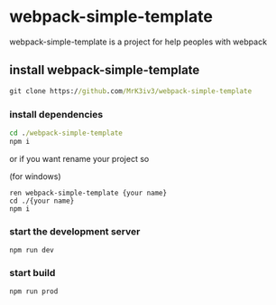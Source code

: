 # webpack-simple-template

webpack-simple-template is a project for help peoples with webpack

## install webpack-simple-template

```cmd
git clone https://github.com/MrK3iv3/webpack-simple-template
```

### install dependencies

```cmd
cd ./webpack-simple-template
npm i
```
or if you want rename your project so

(for windows)
```
ren webpack-simple-template {your name}
cd ./{your name}
npm i
```

### start the development server
```
npm run dev
```

### start build
```
npm run prod
```
